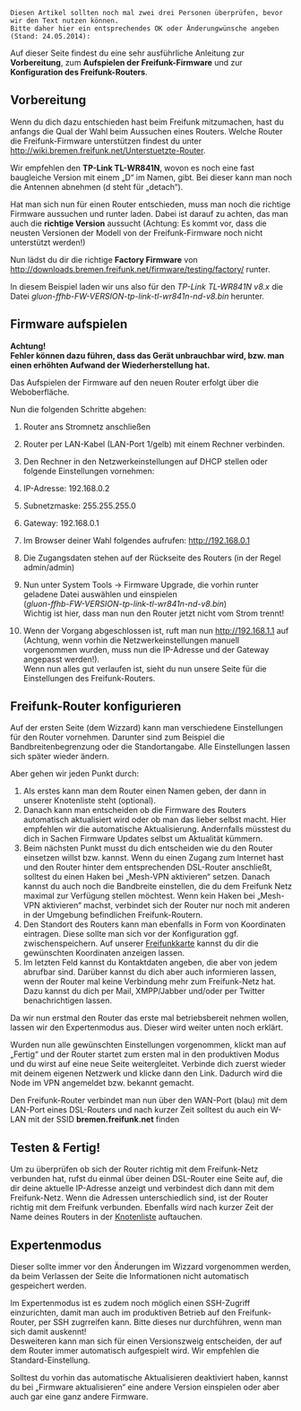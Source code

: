     Diesen Artikel sollten noch mal zwei drei Personen überprüfen, bevor wir den Text nutzen können.
    Bitte daher hier ein entsprechendes OK oder Änderungwünsche angeben (Stand: 24.05.2014): 



Auf dieser Seite findest du eine sehr ausführliche Anleitung zur **Vorbereitung**, zum **Aufspielen der Freifunk-Firmware** und zur **Konfiguration des Freifunk-Routers**.

## Vorbereitung

Wenn du dich dazu entschieden hast beim Freifunk mitzumachen, hast du anfangs die Qual der Wahl beim Aussuchen eines Routers. Welche Router die Freifunk-Firmware unterstützen findest du unter http://wiki.bremen.freifunk.net/Unterstuetzte-Router.   

Wir empfehlen den  **TP-Link TL-WR841N**, wovon es noch eine fast baugleiche Version mit einem „D“ im Namen, gibt. Bei dieser kann man noch die Antennen abnehmen (d steht für „detach“).

Hat man sich nun für einen Router entschieden, muss man noch die richtige Firmware aussuchen und runter laden. Dabei ist darauf zu achten, das man auch die **richtige Version** aussucht (Achtung: Es kommt vor, dass die neusten Versionen der Modell von der Freifunk-Firmware noch nicht unterstützt werden!)

Nun lädst du dir die richtige **Factory Firmware** von http://downloads.bremen.freifunk.net/firmware/testing/factory/ runter.

In diesem Beispiel laden wir uns also für den  _TP-Link TL-WR841N v8.x_ die Datei _gluon-ffhb-*FW-VERSION*-tp-link-tl-wr841n-nd-v8.bin_ herunter.

## Firmware aufspielen  

**Achtung!  
Fehler können dazu führen, dass das Gerät unbrauchbar wird, bzw. man einen erhöhten Aufwand der Wiederherstellung hat.**

Das Aufspielen der Firmware auf den neuen Router erfolgt über die Weboberfläche.

Nun die folgenden Schritte abgehen:

1. Router ans Stromnetz anschließen
2. Router per LAN-Kabel (LAN-Port 1/gelb) mit einem Rechner verbinden.
3. Den Rechner in den Netzwerkeinstellungen auf DHCP stellen oder folgende Einstellungen vornehmen:
  1. IP-Adresse: 192.168.0.2
  2. Subnetzmaske: 255.255.255.0
  3. Gateway: 192.168.0.1
4. 	Im Browser deiner Wahl folgendes aufrufen: http://192.168.0.1
5. Die Zugangsdaten stehen auf der Rückseite des Routers (in der Regel admin/admin)
6. Nun unter System Tools -> Firmware Upgrade, die vorhin runter geladene  Datei auswählen und einspielen  
(_gluon-ffhb-*FW-VERSION*-tp-link-tl-wr841n-nd-v8.bin_)  
	Wichtig ist hier, dass man nun den Router jetzt nicht vom Strom trennt!

7. Wenn der Vorgang abgeschlossen ist, ruft man nun http://192.168.1.1 auf (Achtung, wenn vorhin die Netzwerkeinstellungen manuell vorgenommen wurden, muss nun die IP-Adresse und der Gateway angepasst werden!).  
Wenn nun alles gut verlaufen ist, sieht du nun unsere Seite für die Einstellungen des Freifunk-Routers.


## Freifunk-Router konfigurieren

Auf der ersten Seite (dem Wizzard) kann man verschiedene Einstellungen für den Router vornehmen. Darunter sind zum Beispiel die Bandbreitenbegrenzung oder die Standortangabe. Alle Einstellungen lassen sich später wieder ändern.

Aber gehen wir jeden Punkt durch:

1. Als erstes kann man dem Router einen Namen geben, der dann in unserer Knotenliste steht (optional).
2. Danach kann man entscheiden ob die Firmware des Routers automatisch aktualisiert wird oder ob man das lieber selbst macht. Hier empfehlen wir die automatische Aktualisierung. Andernfalls müsstest du dich in Sachen Firmware Updates selbst um Aktualität kümmern.
3. Beim nächsten Punkt musst du dich entscheiden wie du den Router einsetzen willst bzw. kannst. Wenn du einen Zugang zum Internet hast und den Router hinter dem entsprechenden DSL-Router anschließt, solltest du einen Haken bei „Mesh-VPN aktivieren“ setzen. Danach kannst du auch noch die Bandbreite einstellen, die du dem Freifunk Netz maximal zur Verfügung stellen möchtest. Wenn kein Haken bei „Mesh-VPN aktivieren“ machst, verbindet sich der Router nur noch mit anderen in der Umgebung befindlichen Freifunk-Routern.
4. Den Standort des Routers kann man ebenfalls in Form von Koordinaten eintragen. Diese sollte man sich vor der Konfiguration ggf. zwischenspeichern. Auf unserer [Freifunkkarte](http://bremen.freifunk.net/map/geomap.html) kannst du dir die gewünschten Koordinaten anzeigen lassen.
5. Im letzten Feld kannst du Kontaktdaten angeben, die aber von jedem abrufbar sind. Darüber kannst du dich aber auch informieren lassen, wenn der Router mal keine Verbindung mehr zum Freifunk-Netz hat. Dazu kannst du dich per Mail, XMPP/Jabber und/oder per Twitter benachrichtigen lassen.

Da wir nun erstmal den Router das erste mal betriebsbereit nehmen wollen, lassen wir den Expertenmodus aus. Dieser wird weiter unten noch erklärt.

Wurden nun alle gewünschten Einstellungen vorgenommen, klickt man auf „Fertig“ und der Router startet zum ersten mal in den produktiven Modus und du wirst auf eine neue Seite weitergleitet. Verbinde dich zuerst wieder mit deinem eigenen Netzwerk und klicke dann den Link. Dadurch wird die Node im VPN angemeldet bzw. bekannt gemacht.

Den Freifunk-Router verbindet man nun über den WAN-Port (blau) mit dem LAN-Port eines DSL-Routers und nach kurzer Zeit solltest du auch ein W-LAN mit der SSID **bremen.freifunk.net** finden 

## Testen & Fertig!

Um zu überprüfen ob sich der Router richtig mit dem Freifunk-Netz verbunden hat, rufst du einmal über deinen DSL-Router eine Seite auf, die dir deine aktuelle IP-Adresse anzeigt und verbindest dich dann mit dem Freifunk-Netz. Wenn die Adressen unterschiedlich sind, ist der Router richtig mit dem Freifunk verbunden. Ebenfalls wird nach kurzer Zeit der Name deines Routers in der [Knotenliste](http://bremen.freifunk.net/map/list.html) auftauchen. 

## Expertenmodus  

Dieser sollte immer vor den Änderungen im Wizzard vorgenommen werden, da beim Verlassen der Seite die Informationen nicht automatisch gespeichert werden.

Im Expertenmodus ist es zudem noch möglich einen SSH-Zugriff einzurichten, damit man auch im produktiven Betrieb auf den Freifunk-Router, per SSH zugrreifen kann. Bitte dieses nur durchführen, wenn man sich damit auskennt!  
Desweiteren kann man sich für einen Versionszweig entscheiden, der auf dem Router immer automatisch aufgespielt wird. Wir empfehlen die Standard-Einstellung.  

Solltest du vorhin das automatische Aktualisieren deaktiviert haben, kannst du bei „Firmware aktualisieren“ eine andere Version einspielen oder aber auch gar eine ganz andere Firmware.
